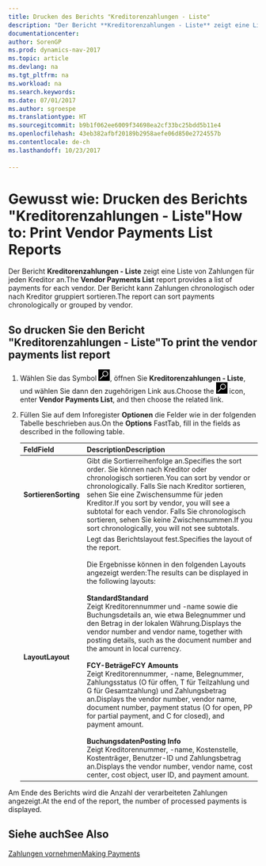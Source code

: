 ```yaml
---
title: Drucken des Berichts "Kreditorenzahlungen - Liste"
description: "Der Bericht **Kreditorenzahlungen - Liste** zeigt eine Liste von Zahlungen für jeden Kreditor an. Der Bericht kann Zahlungen chronologisch oder nach Kreditor gruppiert sortieren."
documentationcenter: 
author: SorenGP
ms.prod: dynamics-nav-2017
ms.topic: article
ms.devlang: na
ms.tgt_pltfrm: na
ms.workload: na
ms.search.keywords: 
ms.date: 07/01/2017
ms.author: sgroespe
ms.translationtype: HT
ms.sourcegitcommit: b9b1f062ee6009f34698ea2cf33bc25bdd5b11e4
ms.openlocfilehash: 43eb382afbf20189b2958aefe06d850e2724557b
ms.contentlocale: de-ch
ms.lasthandoff: 10/23/2017

---
```

# <a name="how-to-print-vendor-payments-list-reports"></a><span data-ttu-id="cce52-104">Gewusst wie: Drucken des Berichts "Kreditorenzahlungen - Liste"</span><span class="sxs-lookup"><span data-stu-id="cce52-104">How to: Print Vendor Payments List Reports</span></span>
<span data-ttu-id="cce52-105">Der Bericht **Kreditorenzahlungen - Liste** zeigt eine Liste von Zahlungen für jeden Kreditor an.</span><span class="sxs-lookup"><span data-stu-id="cce52-105">The **Vendor Payments List** report provides a list of payments for each vendor.</span></span> <span data-ttu-id="cce52-106">Der Bericht kann Zahlungen chronologisch oder nach Kreditor gruppiert sortieren.</span><span class="sxs-lookup"><span data-stu-id="cce52-106">The report can sort payments chronologically or grouped by vendor.</span></span>  

## <a name="to-print-the-vendor-payments-list-report"></a><span data-ttu-id="cce52-107">So drucken Sie den Bericht "Kreditorenzahlungen - Liste"</span><span class="sxs-lookup"><span data-stu-id="cce52-107">To print the vendor payments list report</span></span>  

1.  <span data-ttu-id="cce52-108">Wählen Sie das Symbol ![Nach Seite oder Bericht suchen](../../media/ui-search/search_small.png "Nach Seite oder Bericht suchen"), öffnen Sie **Kreditorenzahlungen - Liste**, und wählen Sie dann den zugehörigen Link aus.</span><span class="sxs-lookup"><span data-stu-id="cce52-108">Choose the ![Search for Page or Report](../../media/ui-search/search_small.png "Search for Page or Report icon") icon, enter **Vendor Payments List**, and then choose the related link.</span></span>  
2.  <span data-ttu-id="cce52-109">Füllen Sie auf dem Inforegister **Optionen** die Felder wie in der folgenden Tabelle beschrieben aus.</span><span class="sxs-lookup"><span data-stu-id="cce52-109">On the **Options** FastTab, fill in the fields as described in the following table.</span></span>  

    |<span data-ttu-id="cce52-110">Feld</span><span class="sxs-lookup"><span data-stu-id="cce52-110">Field</span></span>|<span data-ttu-id="cce52-111">Description</span><span class="sxs-lookup"><span data-stu-id="cce52-111">Description</span></span>|  
    |---------------------------------|---------------------------------------|  
    |<span data-ttu-id="cce52-112">**Sortieren**</span><span class="sxs-lookup"><span data-stu-id="cce52-112">**Sorting**</span></span>|<span data-ttu-id="cce52-113">Gibt die Sortierreihenfolge an.</span><span class="sxs-lookup"><span data-stu-id="cce52-113">Specifies the sort order.</span></span> <span data-ttu-id="cce52-114">Sie können nach Kreditor oder chronologisch sortieren.</span><span class="sxs-lookup"><span data-stu-id="cce52-114">You can sort by vendor or chronologically.</span></span> <span data-ttu-id="cce52-115">Falls Sie nach Kreditor sortieren, sehen Sie eine Zwischensumme für jeden Kreditor.</span><span class="sxs-lookup"><span data-stu-id="cce52-115">If you sort by vendor, you will see a subtotal for each vendor.</span></span> <span data-ttu-id="cce52-116">Falls Sie chronologisch sortieren, sehen Sie keine Zwischensummen.</span><span class="sxs-lookup"><span data-stu-id="cce52-116">If you sort chronologically, you will not see subtotals.</span></span>|  
    |<span data-ttu-id="cce52-117">**Layout**</span><span class="sxs-lookup"><span data-stu-id="cce52-117">**Layout**</span></span>|<span data-ttu-id="cce52-118">Legt das Berichtslayout fest.</span><span class="sxs-lookup"><span data-stu-id="cce52-118">Specifies the layout of the report.</span></span><br /><br /> <span data-ttu-id="cce52-119">Die Ergebnisse können in den folgenden Layouts angezeigt werden:</span><span class="sxs-lookup"><span data-stu-id="cce52-119">The results can be displayed in the following layouts:</span></span><br /><br /> <span data-ttu-id="cce52-120">**Standard**</span><span class="sxs-lookup"><span data-stu-id="cce52-120">**Standard**</span></span><br /> <span data-ttu-id="cce52-121">Zeigt Kreditorennummer und -name sowie die Buchungsdetails an, wie etwa Belegnummer und den Betrag in der lokalen Währung.</span><span class="sxs-lookup"><span data-stu-id="cce52-121">Displays the vendor number and vendor name, together with posting details, such as the document number and the amount in local currency.</span></span><br /><br /> <span data-ttu-id="cce52-122">**FCY-Beträge**</span><span class="sxs-lookup"><span data-stu-id="cce52-122">**FCY Amounts**</span></span><br /> <span data-ttu-id="cce52-123">Zeigt Kreditorennummer, -name, Belegnummer, Zahlungsstatus (O für offen, T für Teilzahlung und G für Gesamtzahlung) und Zahlungsbetrag an.</span><span class="sxs-lookup"><span data-stu-id="cce52-123">Displays the vendor number, vendor name, document number, payment status (O for open, PP for partial payment, and C for closed), and payment amount.</span></span><br /><br /> <span data-ttu-id="cce52-124">**Buchungsdaten**</span><span class="sxs-lookup"><span data-stu-id="cce52-124">**Posting Info**</span></span><br /> <span data-ttu-id="cce52-125">Zeigt Kreditorennummer, -name, Kostenstelle, Kostenträger, Benutzer-ID und Zahlungsbetrag an.</span><span class="sxs-lookup"><span data-stu-id="cce52-125">Displays the vendor number, vendor name, cost center, cost object, user ID, and payment amount.</span></span>|  

 <span data-ttu-id="cce52-126">Am Ende des Berichts wird die Anzahl der verarbeiteten Zahlungen angezeigt.</span><span class="sxs-lookup"><span data-stu-id="cce52-126">At the end of the report, the number of processed payments is displayed.</span></span>  

## <a name="see-also"></a><span data-ttu-id="cce52-127">Siehe auch</span><span class="sxs-lookup"><span data-stu-id="cce52-127">See Also</span></span>  
[<span data-ttu-id="cce52-128">Zahlungen vornehmen</span><span class="sxs-lookup"><span data-stu-id="cce52-128">Making Payments</span></span>](../../payables-make-payments.md)

